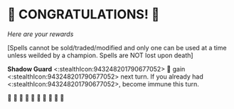 # :sparkler: CONGRATULATIONS! :sparkler: 
*Here are your rewards*

[Spells cannot be sold/traded/modified and only one can be used at a time unless weilded by a champion. Spells are NOT lost upon death]

**Shadow Guard** <:stealthIcon:943248201790677052> 🔀 gain <:stealthIcon:943248201790677052> next turn. If you already had <:stealthIcon:943248201790677052>, become immune this turn.

:sparkler: :sparkler: :sparkler: :sparkler: :sparkler: :sparkler: :sparkler: :sparkler: :sparkler: :sparkler: 
